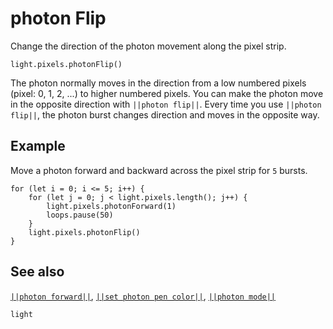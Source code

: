 # photon Flip

Change the direction of the photon movement along the pixel strip.

```sig
light.pixels.photonFlip()
```

The photon normally moves in the direction from a low numbered pixels (pixel: 0, 1, 2, ...)
 to higher numbered pixels. You can make the photon move in the opposite direction with
 ``||photon flip||``. Every time you use ``||photon flip||``, the photon burst changes
 direction and moves in the opposite way.

## Example

Move a photon forward and backward across the pixel strip for `5` bursts.

```blocks
for (let i = 0; i <= 5; i++) {
    for (let j = 0; j < light.pixels.length(); j++) {
        light.pixels.photonForward(1)
        loops.pause(50)
    }
    light.pixels.photonFlip()
}
```

## See also

[``||photon forward||``](/reference/light/photon-forward),
[``||set photon pen color||``](/reference/light/set-photon-pen-color),
[``||photon mode||``](/reference/light/set-photon-mode)

```package
light
```


